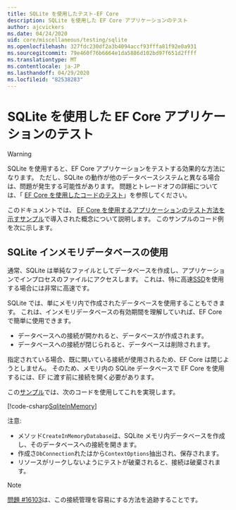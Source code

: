 ```yaml
---
title: SQLite を使用したテスト-EF Core
description: SQLite を使用した EF Core アプリケーションのテスト
author: ajcvickers
ms.date: 04/24/2020
uid: core/miscellaneous/testing/sqlite
ms.openlocfilehash: 327fdc230df2a3b4094accf93fffa81f92e0a931
ms.sourcegitcommit: 79e460f76b6664e1da5886d102bd97f651d2ffff
ms.translationtype: MT
ms.contentlocale: ja-JP
ms.lasthandoff: 04/29/2020
ms.locfileid: "82538283"
---
```

# <a name="using-sqlite-to-test-an-ef-core-application"></a>SQLite を使用した EF Core アプリケーションのテスト

> [!WARNING]
> SQLite を使用すると、EF Core アプリケーションをテストする効果的な方法になります。
> ただし、SQLite の動作が他のデータベースシステムと異なる場合は、問題が発生する可能性があります。 問題とトレードオフの詳細については、「 [EF Core を使用したコードのテスト](xref:core/miscellaneous/testing/index)」を参照してください。  

このドキュメントでは、 [EF Core を使用するアプリケーションのテスト方法を示すサンプル](xref:core/miscellaneous/testing/testing-sample)で導入された概念について説明します。
このサンプルのコード例を次に示します。

## <a name="using-sqlite-in-memory-databases"></a>SQLite インメモリデータベースの使用

通常、SQLite は単純なファイルとしてデータベースを作成し、アプリケーションでインプロセスのファイルにアクセスします。
これは、特に高速[SSD](https://en.wikipedia.org/wiki/Solid-state_drive)を使用する場合には非常に高速です。 

SQLite では、単にメモリ内で作成されたデータベースを使用することもできます。
これは、インメモリデータベースの有効期間を理解していれば、EF Core で簡単に使用できます。
* データベースへの接続が開かれると、データベースが作成されます。
* データベースへの接続が閉じられると、データベースは削除されます。

指定されている場合、既に開いている接続が使用されるため、EF Core は閉じようとしません。
そのため、メモリ内の SQLite データベースで EF Core を使用するには、EF に渡す前に接続を開く必要があります。  

この[サンプル](xref:core/miscellaneous/testing/testing-sample)では、次のコードを使用してこれを実現します。

[!code-csharp[SqliteInMemory](../../../../samples/core/Miscellaneous/Testing/ItemsWebApi/Tests/SqliteInMemoryItemsControllerTest.cs?name=SqliteInMemory)]

注意:
* メソッド`CreateInMemoryDatabase`は、SQLite メモリ内データベースを作成し、そのデータベースへの接続を開きます。
* 作成さ`DbConnection`れたはから`ContextOptions`抽出され、保存されます。
* リソースがリークしないようにテストが破棄されると、接続は破棄されます。 

> [!NOTE]
> [問題 #16103](https://github.com/dotnet/efcore/issues/16103)は、この接続管理を容易にする方法を追跡することです。 
